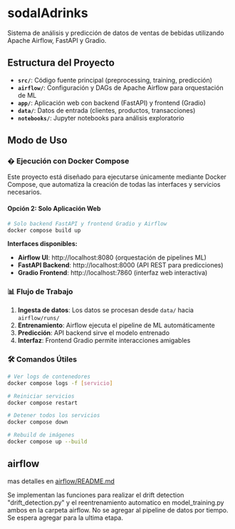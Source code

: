 # sodaIAdrinks

Sistema de análisis y predicción de datos de ventas de bebidas utilizando Apache Airflow, FastAPI y Gradio.

## Estructura del Proyecto

- **`src/`**: Código fuente principal (preprocessing, training, predicción)
- **`airflow/`**: Configuración y DAGs de Apache Airflow para orquestación de ML
- **`app/`**: Aplicación web con backend (FastAPI) y frontend (Gradio)
- **`data/`**: Datos de entrada (clientes, productos, transacciones)
- **`notebooks/`**: Jupyter notebooks para análisis exploratorio

## Modo de Uso

### � Ejecución con Docker Compose

Este proyecto está diseñado para ejecutarse únicamente mediante Docker Compose, que automatiza la creación de todas las interfaces y servicios necesarios.

#### Opción 2: Solo Aplicación Web
```bash
# Solo backend FastAPI y frontend Gradio y Airflow
docker compose build up
```

**Interfaces disponibles:**
- **Airflow UI**: http://localhost:8080 (orquestación de pipelines ML)
- **FastAPI Backend**: http://localhost:8000 (API REST para predicciones)
- **Gradio Frontend**: http://localhost:7860 (interfaz web interactiva)

### 📊 Flujo de Trabajo

1. **Ingesta de datos**: Los datos se procesan desde `data/` hacia `airflow/runs/`
2. **Entrenamiento**: Airflow ejecuta el pipeline de ML automáticamente
3. **Predicción**: API backend sirve el modelo entrenado
4. **Interfaz**: Frontend Gradio permite interacciones amigables

### 🛠️ Comandos Útiles

```bash
# Ver logs de contenedores
docker compose logs -f [servicio]

# Reiniciar servicios
docker compose restart

# Detener todos los servicios
docker compose down

# Rebuild de imágenes
docker compose up --build
```
## airflow

mas detalles en [airflow/README.md](airflow/README.md)

Se implementan las funciones para realizar el drift detection "drift_detection.py" y el reentrenamiento automatico en model_training.py ambos en la carpeta airflow. No se agregar al pipeline de datos por tiempo. Se espera agregar para la ultima etapa.
